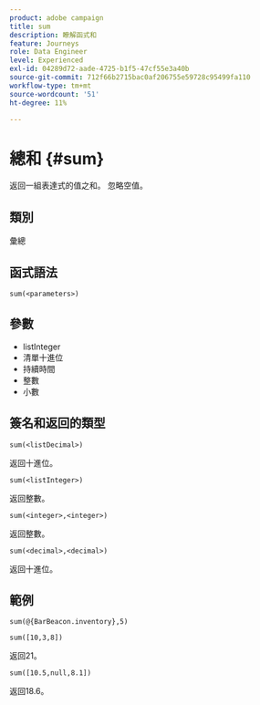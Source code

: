 ```yaml
---
product: adobe campaign
title: sum
description: 瞭解函式和
feature: Journeys
role: Data Engineer
level: Experienced
exl-id: 04289d72-aade-4725-b1f5-47cf55e3a40b
source-git-commit: 712f66b2715bac0af206755e59728c95499fa110
workflow-type: tm+mt
source-wordcount: '51'
ht-degree: 11%

---
```


# 總和 {#sum}

返回一組表達式的值之和。 忽略空值。

## 類別

彙總

## 函式語法

`sum(<parameters>)`

## 參數

* listInteger
* 清單十進位
* 持續時間
* 整數
* 小數

## 簽名和返回的類型

`sum(<listDecimal>)`

返回十進位。

`sum(<listInteger>)`

返回整數。

`sum(<integer>,<integer>)`

返回整數。

`sum(<decimal>,<decimal>)`

返回十進位。

## 範例

`sum(@{BarBeacon.inventory},5)`

`sum([10,3,8])`

返回21。

`sum([10.5,null,8.1])`

返回18.6。
